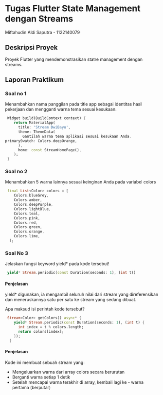# Tugas Flutter State Management dengan Streams

Miftahudin Aldi Saputra - 1122140079

## Deskripsi Proyek

Proyek Flutter yang mendemonstrasikan statre management dengan streams.

## Laporan Praktikum

### Soal no 1

Menambahkan nama panggilan pada title app sebagai identitas hasil pekerjaan dan mengganti warna tema sesuai kesukaan.

```dart
 Widget build(BuildContext context) {
    return MaterialApp(
      title: 'Stream DwiBayu',
      theme: ThemeData(
        Gantilah warna tema aplikasi sesuai kesukaan Anda.
primarySwatch: Colors.deepOrange,
      ),
      home: const StreamHomePage(),
    );
 }
```

### Soal no 2

Menambahkan 5 warna lainnya sesuai keinginan Anda pada variabel colors

```dart
 final List<Color> colors = [
    Colors.blueGrey,
    Colors.amber,
    Colors.deepPurple,
    Colors.lightBlue,
    Colors.teal,
    Colors.pink,
    Colors.red,
    Colors.green,
    Colors.orange,
    Colors.lime,
  ];
```

### Soal No 3

Jelaskan fungsi keyword yield\* pada kode tersebut!

```dart
 yield* Stream.periodic(const Duration(seconds: 1), (int t))
```

#### Penjelasan

yield\* digunakan, ia mengambil seluruh nilai dari stream yang direferensikan dan meneruskannya satu per satu ke stream yang sedang dibuat.

Apa maksud isi perintah kode tersebut?

```dart
 Stream<Color> getColors() async* {
    yield* Stream.periodic(const Duration(seconds: 1), (int t) {
      int index = t % colors.length;
      return colors[index];
    });
  }
```

#### Penjelasan

Kode ini membuat sebuah stream yang:

- Mengeluarkan warna dari array colors secara berurutan
- Berganti warna setiap 1 detik
- Setelah mencapai warna terakhir di array, kembali lagi ke - warna pertama (berputar)

